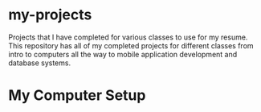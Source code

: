 # my-projects
Projects that I have completed for various classes to use for my resume. 
This repository has all of my completed projects for different classes from intro to computers all the way to mobile application development and database systems. 

# My Computer Setup
